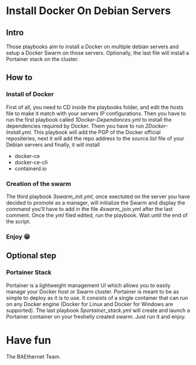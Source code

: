 # Install Docker On Debian Servers
## Intro
Those playbooks aim to install a Docker on multiple debian servers and setup a Docker Swarm on those servers. Optionally, the last file will install a Portainer stack on the cluster. 

## How to

### Install of Docker

First of all, you need to CD inside the playbooks folder, and edit the hosts file to make it match with your servers IP configurations. Then you have to run the first playbook called *1Docker-Dependances.yml* to install the dependencies required by Docker. Them you have to run *2Docker-Install.yml*. This playbook will add the PGP of the Docker official repositeries, next it will add the repo address to the *source.list* file of your Debian servers and finally, it will install 
* docker-ce
* docker-ce-cli
* containerd.io

### Creation of the swarm

The third playbook *3swarm_init.yml*, once exectuted on the server you have decided to promote as a manager, will initialize the Swarm and display the command you'll have to add in the file *4swarm_join.yml* after the last comment. Once the *yml* filed edited, run the playbook. Wait until the end of the script. 

### Enjoy 😁

## Optional step

### Portainer Stack
Portainer is a lightweight management UI which allows you to easily manage your Docker host or Swarm cluster. Portainer is meant to be as simple to deploy as it is to use. It consists of a single container that can run on any Docker engine (Docker for Linux and Docker for Windows are supported).
The last playbook *5portainer_stack.yml* will create and launch a Portainer container on your freshelly created swarm. Just run it and enjoy.

# Have fun
The BAEthernet Team.
